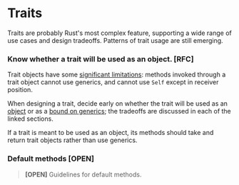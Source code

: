 # Traits

Traits are probably Rust's most complex feature, supporting a wide range of use
cases and design tradeoffs. Patterns of trait usage are still emerging.

### Know whether a trait will be used as an object. [RFC]

Trait objects have some [significant limitations](objects.md): methods
invoked through a trait object cannot use generics, and cannot use
`Self` except in receiver position.

When designing a trait, decide early on whether the trait will be used
as an [object](objects.md) or as a [bound on generics](generics.md);
the tradeoffs are discussed in each of the linked sections.

If a trait is meant to be used as an object, its methods should take
and return trait objects rather than use generics.


### Default methods [OPEN]

> **[OPEN]** Guidelines for default methods.

